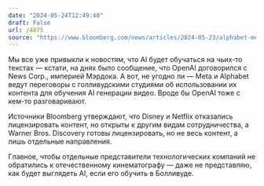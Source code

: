 ```yaml
---
date: "2024-05-24T12:49:40"
draft: False
url: /4875
source: "https://www.bloomberg.com/news/articles/2024-05-23/alphabet-meta-offer-millions-to-partner-with-hollywood-on-ai"
---
```


Мы все уже привыкли к новостям, что AI будет обучаться на чьих-то текстах — кстати, на днях было сообщение, что OpenAI договорился с News Corp., империей Мэрдока. А вот, не угодно ли — Meta и Alphabet ведут переговоры с голливудскими студиями об использовании их контента для обучения AI генерации видео. Вроде бы OpenAI тоже с кем-то разговаривают.

Источники Bloomberg утверждают, что Disney и Netflix отказались лицензировать контент, но открыты к другим видам сотрудничества, а Warner Bros. Discovery готовы лицензировать, но не весь контент, а лишь отдельные направления. 

Главное, чтобы отдельные представители технологических компаний не обратились к отечественному кинематографу — даже не представляю, как будет выглядеть AI, если его обучить в Болливуде.
